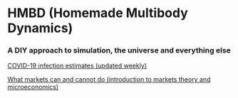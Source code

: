 # HMBD (Homemade Multibody Dynamics)
### A DIY approach to simulation, the universe and everything else

[COVID-19 infection estimates (updated weekly)](covid_models/corona_models.html)

[What markets can and cannot do (introduction to markets theory and microeconomics)](notes_reviews/markets_theory_and_application.html)

